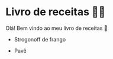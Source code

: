# Livro de receitas :man_cook:

Olá! Bem vindo ao meu livro de receitas :wave:

* Strogonoff de frango

* Pavê
